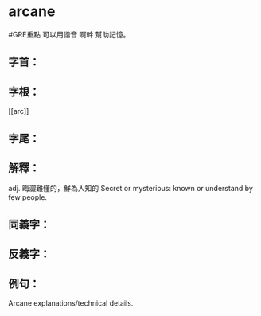 # arcane

#GRE重點 
可以用諧音 啊幹 幫助記憶。
## 字首：

## 字根：
[[arc]]

## 字尾：


## 解釋：
adj.
晦澀難懂的，鮮為人知的
Secret or mysterious: known or understand by few people.


## 同義字：

## 反義字：

## 例句：
Arcane explanations/technical details.
